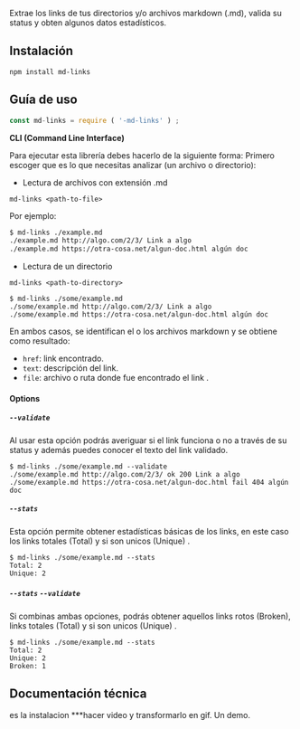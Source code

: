Extrae los links de tus directorios y/o archivos markdown (.md), valida su status y obten algunos datos estadísticos.

## Instalación

```
npm install md-links
```

## Guía de uso
```js
const md-links = require ( '-md-links' ) ;   
```

**CLI (Command Line Interface)**

Para ejecutar esta librería debes hacerlo de la siguiente forma:
Primero escoger que es lo que necesitas analizar (un archivo o directorio):

* Lectura de archivos con extensión .md

`md-links <path-to-file>`

Por ejemplo:

```sh
$ md-links ./example.md
./example.md http://algo.com/2/3/ Link a algo
./example.md https://otra-cosa.net/algun-doc.html algún doc
```

* Lectura de un directorio

`md-links <path-to-directory>`

```
$ md-links ./some/example.md
./some/example.md http://algo.com/2/3/ Link a algo
./some/example.md https://otra-cosa.net/algun-doc.html algún doc
```

En ambos casos, se identifican el o los archivos markdown y se obtiene como resultado:

- `href`: link encontrado.
- `text`: descripción del link.
- `file`: archivo o ruta donde fue encontrado el link .

#### Options

##### `--validate`

Al usar esta opción podrás averiguar si el link funciona o no a través de su status y además puedes conocer el texto del link validado.

```
$ md-links ./some/example.md --validate
./some/example.md http://algo.com/2/3/ ok 200 Link a algo
./some/example.md https://otra-cosa.net/algun-doc.html fail 404 algún doc
```

##### `--stats`

Esta opción permite obtener estadísticas
básicas de los links, en este caso los links totales (Total) y si son unicos (Unique) .

```
$ md-links ./some/example.md --stats
Total: 2
Unique: 2
```

##### `--stats` `--validate`

Si combinas ambas opciones, podrás obtener aquellos links rotos (Broken), links totales (Total) y si son unicos (Unique) .

```
$ md-links ./some/example.md --stats
Total: 2
Unique: 2
Broken: 1
```


## Documentación técnica
es la instalacion 
***hacer video y transformarlo en gif. Un demo.